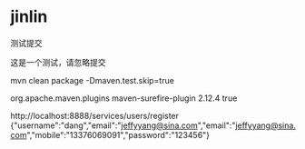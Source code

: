 # jinlin
测试提交


这是一个测试，请忽略提交

mvn clean package -Dmaven.test.skip=true

<plugin>
<groupId>org.apache.maven.plugins</groupId>
<artifactId>maven-surefire-plugin</artifactId>
<version>2.12.4</version>
<configuration>
	<skipTests>true</skipTests>
</configuration>
</plugin>

http://localhost:8888/services/users/register
{"username":"dang","email":"jeffyyang@sina.com","email":"jeffyyang@sina.com","mobile":"13376069091","password":"123456"}